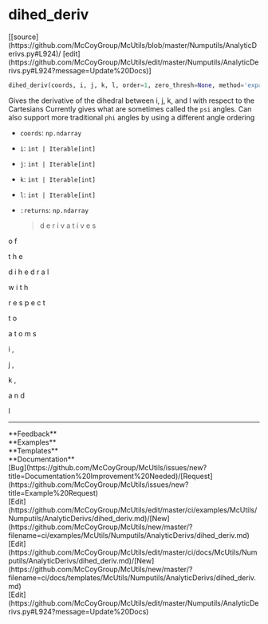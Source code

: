 # <a id="McUtils.Numputils.AnalyticDerivs.dihed_deriv">dihed_deriv</a>
<div class="docs-source-link" markdown="1">
[[source](https://github.com/McCoyGroup/McUtils/blob/master/Numputils/AnalyticDerivs.py#L924)/
[edit](https://github.com/McCoyGroup/McUtils/edit/master/Numputils/AnalyticDerivs.py#L924?message=Update%20Docs)]
</div>

```python
dihed_deriv(coords, i, j, k, l, order=1, zero_thresh=None, method='expansion', zero_point_step_size=0.0001): 
```
Gives the derivative of the dihedral between i, j, k, and l with respect to the Cartesians
Currently gives what are sometimes called the `psi` angles.
Can also support more traditional `phi` angles by using a different angle ordering
  - `coords`: `np.ndarray`
    > 
  - `i`: `int | Iterable[int]`
    > 
  - `j`: `int | Iterable[int]`
    > 
  - `k`: `int | Iterable[int]`
    > 
  - `l`: `int | Iterable[int]`
    > 
  - `:returns`: `np.ndarray`
    > d
e
r
i
v
a
t
i
v
e
s
 
o
f
 
t
h
e
 
d
i
h
e
d
r
a
l
 
w
i
t
h
 
r
e
s
p
e
c
t
 
t
o
 
a
t
o
m
s
 
i
,
 
j
,
 
k
,
 
a
n
d
 
l











---


<div markdown="1" class="text-secondary">
<div class="container">
  <div class="row">
   <div class="col" markdown="1">
**Feedback**   
</div>
   <div class="col" markdown="1">
**Examples**   
</div>
   <div class="col" markdown="1">
**Templates**   
</div>
   <div class="col" markdown="1">
**Documentation**   
</div>
   <div class="col" markdown="1">
   
</div>
   <div class="col" markdown="1">
   
</div>
   <div class="col" markdown="1">
   
</div>
</div>
  <div class="row">
   <div class="col" markdown="1">
[Bug](https://github.com/McCoyGroup/McUtils/issues/new?title=Documentation%20Improvement%20Needed)/[Request](https://github.com/McCoyGroup/McUtils/issues/new?title=Example%20Request)   
</div>
   <div class="col" markdown="1">
[Edit](https://github.com/McCoyGroup/McUtils/edit/master/ci/examples/McUtils/Numputils/AnalyticDerivs/dihed_deriv.md)/[New](https://github.com/McCoyGroup/McUtils/new/master/?filename=ci/examples/McUtils/Numputils/AnalyticDerivs/dihed_deriv.md)   
</div>
   <div class="col" markdown="1">
[Edit](https://github.com/McCoyGroup/McUtils/edit/master/ci/docs/McUtils/Numputils/AnalyticDerivs/dihed_deriv.md)/[New](https://github.com/McCoyGroup/McUtils/new/master/?filename=ci/docs/templates/McUtils/Numputils/AnalyticDerivs/dihed_deriv.md)   
</div>
   <div class="col" markdown="1">
[Edit](https://github.com/McCoyGroup/McUtils/edit/master/Numputils/AnalyticDerivs.py#L924?message=Update%20Docs)   
</div>
   <div class="col" markdown="1">
   
</div>
   <div class="col" markdown="1">
   
</div>
   <div class="col" markdown="1">
   
</div>
</div>
</div>
</div>